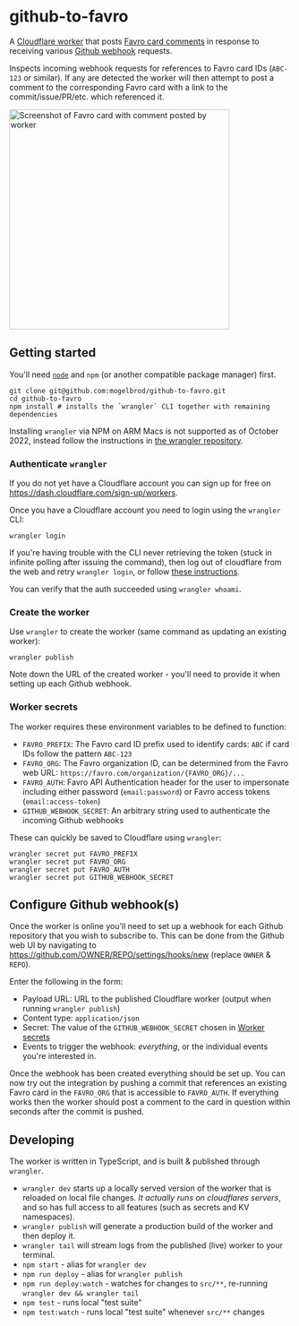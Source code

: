 # github-to-favro

A [Cloudflare worker](https://developers.cloudflare.com/workers/) that posts
[Favro card comments](https://favro.com/developer/) in response to receiving various
[Github webhook](https://docs.github.com/en/developers/webhooks-and-events/webhooks/) requests.

Inspects incoming webhook requests for references to Favro card IDs (`ABC-123` or similar).
If any are detected the worker will then attempt to post a comment to the corresponding
Favro card with a link to the commit/issue/PR/etc. which referenced it.

<img width="393" alt="Screenshot of Favro card with comment posted by worker" src="https://user-images.githubusercontent.com/150084/194759250-4b714388-71cc-4f49-9154-ef4e6b74f816.png">

## Getting started

You'll need [`node`](https://nodejs.org/en/download/) and
`npm` (or another compatible package manager) first.

```shell
git clone git@github.com:mogelbrod/github-to-favro.git
cd github-to-favro
npm install # installs the `wrangler` CLI together with remaining dependencies
```

Installing `wrangler` via NPM on ARM Macs is not supported as of October 2022,
instead follow the instructions in
[the wrangler repository](https://github.com/cloudflare/wrangler#installation).

### Authenticate `wrangler`

If you do not yet have a Cloudflare account you can sign up for free on
<https://dash.cloudflare.com/sign-up/workers>.

Once you have a Cloudflare account you need to login using the `wrangler` CLI:
```shell
wrangler login
```

If you're having trouble with the CLI never retrieving the token
(stuck in infinite polling after issuing the command), then log
out of cloudflare from the web and retry `wrangler login`,
or follow [these instructions](https://github.com/cloudflare/wrangler/issues/1703#issuecomment-754219928).

You can verify that the auth succeeded using `wrangler whoami`.

### Create the worker

Use `wrangler` to create the worker (same command as updating an existing worker):

```shell
wrangler publish
```

Note down the URL of the created worker - you'll need to provide it when setting
up each Github webhook.

### Worker secrets

The worker requires these environment variables to be defined to function:

- `FAVRO_PREFIX`: The Favro card ID prefix used to identify cards:
  `ABC` if card IDs follow the pattern `ABC-123`
- `FAVRO_ORG`: The Favro organization ID, can be determined from the Favro web URL:
  `https://favro.com/organization/{FAVRO_ORG}/...`
- `FAVRO_AUTH`: Favro API Authentication header for the user to impersonate including
  either password (`email:password`) or Favro access tokens (`email:access-token`)
- `GITHUB_WEBHOOK_SECRET`: An arbitrary string used to authenticate the incoming
  Github webhooks

These can quickly be saved to Cloudflare using `wrangler`:

```shell
wrangler secret put FAVRO_PREFIX
wrangler secret put FAVRO_ORG
wrangler secret put FAVRO_AUTH
wrangler secret put GITHUB_WEBHOOK_SECRET
```

## Configure Github webhook(s)

Once the worker is online you'll need to set up a webhook for each Github
repository that you wish to subscribe to.  This can be done from the Github web
UI by navigating to
<https://github.com/OWNER/REPO/settings/hooks/new> (replace `OWNER` & `REPO`).

Enter the following in the form:

* Payload URL: URL to the published Cloudflare worker (output when running `wrangler publish`)
* Content type: `application/json`
* Secret: The value of the `GITHUB_WEBHOOK_SECRET` chosen in [Worker secrets](#worker-secrets)
* Events to trigger the webhook: _everything_, or the individual events you're interested in.

Once the webhook has been created everything should be set up.  You can now try
out the integration by pushing a commit that references an existing Favro card
in the `FAVRO_ORG` that is accessible to `FAVRO_AUTH`. If everything works then
the worker should post a comment to the card in question within seconds after
the commit is pushed.

## Developing

The worker is written in TypeScript, and is built & published through `wrangler`.

* `wrangler dev` starts up a locally served version of the worker that is
  reloaded on local file changes. *It actually runs on cloudflares servers*, and so
  has full access to all features (such as secrets and KV namespaces).
* `wrangler publish` will generate a production build of the worker and then deploy it.
* `wrangler tail` will stream logs from the published (live) worker to your terminal.
* `npm start` - alias for `wrangler dev`
* `npm run deploy` - alias for `wrangler publish`
* `npm run deploy:watch` - watches for changes to `src/**`, re-running `wrangler dev && wrangler tail`
* `npm test` - runs local "test suite"
* `npm test:watch` - runs local "test suite" whenever `src/**` changes
